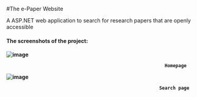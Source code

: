 #The e-Paper Website

A ASP.NET web application to search for research papers that are openly accessible<h4>

The screenshots of the project:<h4>

![image](https://user-images.githubusercontent.com/67873006/130229302-129777a4-4085-4bc5-8794-c07ca4783013.png)
  
                                                              Homepage
  
  
  

![image](https://user-images.githubusercontent.com/67873006/130229448-7bf21c5b-0e0c-4b3c-b632-765e7b5bfbfd.png)
  
                                                            Search page
